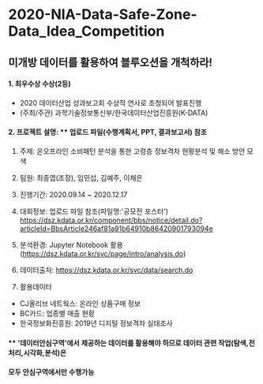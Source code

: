 # 2020-NIA-Data-Safe-Zone-Data_Idea_Competition

## 미개방 데이터를 활용하여 블루오션을 개척하라!
 #### 1. 최우수상 수상(2등)
 - 2020 데이터산업 성과보고회 수상작 연사로 초청되어 발표진행
 - (주최/주관) 과학기술정보통신부/한국데이터산업진흥원(K-DATA)

#### 2. 프로젝트 설명: ** 업로드 파일(수행계획서, PPT, 결과보고서) 참조

1) 주제: 온오프라인 소비패턴 분석을 통한 고령층 정보격차 현황분석 및 해소 방안 모색

2) 팀원: 최종엽(조장), 임민섭, 김예주, 이채은

3) 진행기간: 2020.09.14 ~ 2020.12.17

4) 대회정보: 업로드 파일 참조(파일명:'공모전 포스터')
            https://dsz.kdata.or.kr/component/bbs/notice/detail.do?articleId=BbsArticle246af81a91b64910b86420901793094e

5) 분석환경: Jupyter Notebook 활용
  (https://dsz.kdata.or.kr/svc/page/intro/analysis.do)

6) 데이터출처: https://dsz.kdata.or.kr/svc/data/search.do

7) 활용데이터
- CJ올리브 네트웍스: 온라인 상품구매 정보 
- BC카드: 업종별 매출 현황
- 한국정보화진흥원: 2019년 디지털 정보격차 실태조사

#### ** '데이터안심구역'에서 제공하는 데이터를 활용해야 하므로 데이터 관련 작업(탐색,전처리,시각화,분석)은 
####     모두 안심구역에서만 수행가능

 



